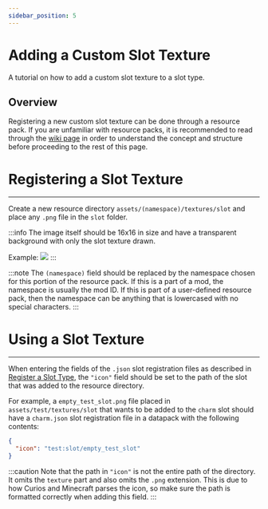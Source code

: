 ```yaml
---
sidebar_position: 5
---
```


# Adding a Custom Slot Texture

A tutorial on how to add a custom slot texture to a slot type.

## Overview
Registering a new custom slot texture can be done through a resource pack. If you are
unfamiliar with resource packs, it is recommended to read through the [wiki page](https://minecraft.fandom.com/wiki/Resource_pack)
in order to understand the concept and structure before proceeding to the rest of this page.

# Registering a Slot Texture
---
Create a new resource directory `assets/(namespace)/textures/slot` and place any `.png` file in the `slot` folder.

:::info
The image itself should be 16x16 in size and have a transparent background with only the slot texture drawn.

Example: ![](https://github.com/TheIllusiveC4/Curios/blob/1.16.x-forge/src/main/resources/assets/curios/textures/item/empty_back_slot.png?raw=true)
:::

:::note
The `(namespace)` field should be replaced by the namespace chosen for this portion of the resource pack. If this is a
part of a mod, the namespace is usually the mod ID. If this is part of a user-defined resource pack, then the namespace
can be anything that is lowercased with no special characters.
:::

# Using a Slot Texture
---

When entering the fields of the `.json` slot registration files as described in [Register a Slot Type](./slot-register),
the `"icon"` field should be set to the path of the slot that was added to the resource directory.

For example, a `empty_test_slot.png` file placed in `assets/test/textures/slot` that wants to be added to the `charm`
slot should have a `charm.json` slot registration file in a datapack with the following contents:
```json
{
  "icon": "test:slot/empty_test_slot"
}
```
:::caution
Note that the path in `"icon"` is not the entire path of the directory. It omits the `texture` part and also omits the
`.png` extension. This is due to how Curios and Minecraft parses the icon, so make sure the path is formatted correctly
when adding this field.
:::
  